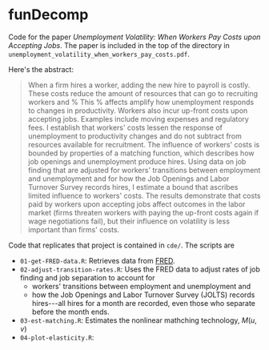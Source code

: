 # funDecomp #

Code for the paper 
*Unemployment Volatility: When Workers Pay Costs upon Accepting Jobs*.
The paper is included in the top of the directory in 
`unemployment_volatility_when_workers_pay_costs.pdf`.

Here's the abstract:

> When a firm hires a worker,
>   adding the new hire to payroll is costly.
>   These costs
>   reduce the amount of resources that can go to recruiting workers
>   and % This % affects
>   amplify how unemployment responds to changes in productivity.
>   Workers also incur up-front costs upon accepting jobs.
>   Examples include moving expenses and regulatory fees.
>   I establish that workers' costs
>   lessen the response of unemployment to productivity changes and
>   do not subtract from resources available for recruitment.
>   The influence of workers' costs is bounded by properties of a matching function,
>   which describes how
>   job openings and unemployment produce hires.
>   Using data on job finding that are adjusted
>   for workers' transitions between employment and unemployment and 
>   for how the Job Openings and Labor Turnover Survey records hires,
>   I estimate a bound that ascribes limited influence to workers' costs. 
>   The results demonstrate that costs paid by workers upon accepting jobs
>   affect outcomes in the labor market
>   (firms threaten workers with paying the up-front costs again if wage
>   negotiations fail),
>   but their influence on volatility is less important than firms' costs.

Code that replicates that project is contained in `cde/`.
The scripts are

  * `01-get-FRED-data.R`: Retrieves data from [FRED](https://fred.stlouisfed.org/).
  * `02-adjust-transition-rates.R`: Uses the FRED data to adjust rates of 
  job finding and job separation to account for 
      * workers' transitions between employment and unemployment and
      * how the Job Openings and Labor Turnover Survey (JOLTS) records hires---all
	  hires for a month are recorded, 
	  even those who separate before the month ends.
  * `03-est-matching.R`: Estimates the nonlinear mathching technology,
	$M \left( u, v \right)$
  * `04-plot-elasticity.R`:

